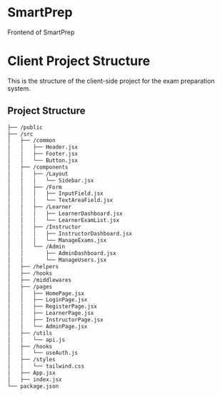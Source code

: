 # SmartPrep
Frontend of SmartPrep
# Client Project Structure

This is the structure of the client-side project for the exam preparation system.

## Project Structure
```bash
├── /public
├── /src
│   ├── /common
│   │   ├── Header.jsx
│   │   ├── Footer.jsx 
│   │   └── Button.jsx
│   ├── /components
│   │   ├── /Layout
│   │   │   └── Sidebar.jsx
│   │   ├── /Form
│   │   │   ├── InputField.jsx
│   │   │   └── TextAreaField.jsx
│   │   ├── /Learner
│   │   │   ├── LearnerDashboard.jsx
│   │   │   └── LearnerExamList.jsx
│   │   ├── /Instructor
│   │   │   ├── InstructorDashboard.jsx
│   │   │   └── ManageExams.jsx
│   │   └── /Admin
│   │       ├── AdminDashboard.jsx
│   │       └── ManageUsers.jsx
│   ├── /helpers
│   ├── /hooks
│   ├── /middlewares
│   ├── /pages
│   │   ├── HomePage.jsx
│   │   ├── LoginPage.jsx
│   │   ├── RegisterPage.jsx
│   │   ├── LearnerPage.jsx
│   │   ├── InstructorPage.jsx
│   │   └── AdminPage.jsx
│   ├── /utils
│   │   └── api.js
│   ├── /hooks
│   │   └── useAuth.js
│   ├── /styles
│   │   └── tailwind.css
│   ├── App.jsx
│   ├── index.jsx
└── package.json
